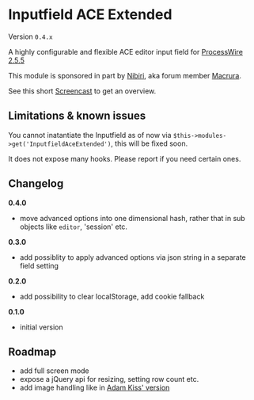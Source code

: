 # Inputfield ACE Extended
Version `0.4.x`

A highly configurable and flexible ACE editor input field for [ProcessWire 2.5.5](http://processwire.com/)

This module is sponsored in part by [Nibiri](http://nibiri.com/), aka forum member [Macrura](https://processwire.com/talk/user/136-macrura/).

See this short [Screencast](https://www.youtube.com/watch?v=4Ajiako70iY) to get an overview.

## Limitations & known issues

You cannot inatantiate the Inputfield as of now via `$this->modules->get('InputfieldAceExtended')`, this will be fixed soon.

It does not expose many hooks. Please report if you need certain ones.

## Changelog

**0.4.0**

  * move advanced options into one dimensional hash, rather that in sub objects like `editor`, 'session' etc.

**0.3.0**

  * add possiblity to apply advanced options via json string in a separate field setting

**0.2.0**

  * add possibility to clear localStorage, add cookie fallback

**0.1.0**

  * initial version

## Roadmap

* add full screen mode
* expose a jQuery api for resizing, setting row count etc.
* add image handling like in [Adam Kiss' version](https://processwire.com/talk/topic/2277-stable-version-the-ace-editor-your-new-favorite-inputfield/?p=21948)
